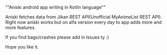 ""Aniski android app writing in Kotlin language""

Aniski fetches data from Jikan REST API(Unofficial MyAnimeList REST API).
Right now aniski works but on alfa version every day to app adds more and more features. 

If you find bags/crashes please add in Issues ty :)

Hope you like it.
